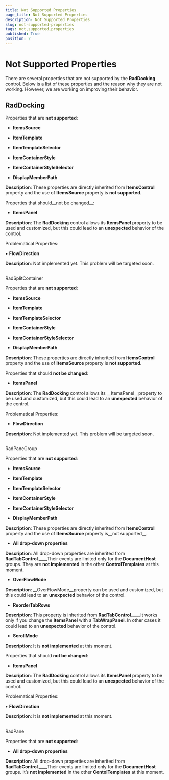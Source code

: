 ```yaml
---
title: Not Supported Properties
page_title: Not Supported Properties
description: Not Supported Properties
slug: not-supported-properties
tags: not,supported,properties
published: True
position: 2
---
```


# Not Supported Properties



There are several properties that are not supported by the __RadDocking__ control. Below is a list of these properties and the reason why they are not working. However, we are working on improving their behavior. 



## RadDocking

Properties that are __not supported__:

* __ItemsSource__

* __ItemTemplate__

* __ItemTemplateSelector__

* __ItemContainerStyle__

* __ItemContainerStyleSelector__

* __DisplayMemberPath__

__Description__: These properties are directly inherited from __ItemsControl__ property and the use of __ItemsSource__ property is __not supported__.

Properties that should__not be changed__:

* __ItemsPanel__

__Description__: The __RadDocking__ control allows its __ItemsPanel__ property to be used and customized, but this could lead to an __unexpected__ behavior of the control.

Problematical Properties:

• __FlowDirection__

__Description__: Not implemented yet. This problem will be targeted soon.

## 
RadSplitContainer

Properties that are __not supported__:

* __ItemsSource__

* __ItemTemplate__

* __ItemTemplateSelector__

* __ItemContainerStyle__

* __ItemContainerStyleSelector__

* __DisplayMemberPath__

__Description__: These properties are directly inherited from __ItemsControl__ property and the use of __ItemsSource__ property is __not supported__.

Properties that should __not be changed__:

* __ItemsPanel__

__Description__: The __RadDocking__ control allows its __ItemsPanel__property to be used and customized, but this could lead to an __unexpected__ behavior of the control.

Problematical Properties:

* __FlowDirection__

__Description__: Not implemented yet. This problem will be targeted soon.

## 
RadPaneGroup

Properties that are __not supported__:

* __ItemsSource__

* __ItemTemplate__

* __ItemTemplateSelector__

* __ItemContainerStyle__

* __ItemContainerStyleSelector__

* __DisplayMemberPath__

__Description__: These properties are directly inherited from __ItemsControl__ property and the use of __ItemsSource__ property is__not supported__.



* __All drop-down properties__

__Description__: All drop-down properties are inherited from __RadTabControl__.____Their events are limited only for the __DocumentHost__ groups. They are __not implemented__ in the other __ControlTemplates__ at this moment.



* __OverFlowMode__

__Description__: __OverFlowMode__property can be used and customized, but this could lead to an __unexpected__ behavior of the control.



* __ReorderTabRows__

__Description__: This property is inherited from __RadTabControl__.____It works only if you change the __ItemsPanel__ with a __TabWrapPanel__. In other cases it could lead to an __unexpected__ behavior of the control.



* __ScrollMode__

__Description__: It is __not implemented__ at this moment.

Properties that should __not be changed__:

* __ItemsPanel__

__Description__: The __RadDocking__ control allows its __ItemsPanel__ property to be used and customized, but this could lead to an __unexpected__ behavior of the control.

Problematical Properties:

• __FlowDirection__

__Description__: It is __not implemented__ at this moment.

## 
RadPane

Properties that are __not supported__:

* __All drop-down properties__

__Description__: All drop-down properties are inherited from __RadTabControl__.____Their events are limited only for the __DocumentHost__ groups. It’s __not implemented__ in the other __ContolTemplates__ at this moment.

